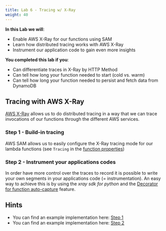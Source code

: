 ```yaml
---
title: Lab 6 - Tracing w/ X-Ray
weight: 40
---
```


**In this Lab we will**:

- Enable AWS X-Ray for our functions using SAM
- Learn how distributed tracing works with AWS X-Ray 
- Instrument our application code to gain even more insights

**You completed this lab if you**:

- Can differentiate traces in X-Ray by HTTP Method
- Can tell how long your function needed to start (cold vs. warm)
- Can tell how long your function needed to persist and fetch data from DynamoDB

## Tracing with AWS X-Ray

[AWS X-Ray](https://aws.amazon.com/xray/features/) allows us to do distributed tracing in a way that we can trace 
invocations of our functions through the different AWS services.

### Step 1 - Build-in tracing

AWS SAM allows us to easily configure the X-Ray tracing mode for our lambda functions 
(see `Tracing` in the [function properties](https://github.com/awslabs/serverless-application-model/blob/master/versions/2016-10-31.md#awsserverlessfunction)) 

### Step 2 - Instrument your applications codes

In order have more control over the traces to record it is possible to write your own segments in your applications
code (= instrumentation). An easy way to achieve this is by using the *xray sdk for python* and the 
[Decorator for function auto-capture](https://docs.aws.amazon.com/xray-sdk-for-python/latest/reference/basic.html#decorator-for-function-auto-capture)
feature.

## Hints

- You can find an example implementation here: [Step 1](https://github.com/superluminar-io/sac-workshop/compare/lab5..lab6_a?expand=1)
- You can find an example implementation here: [Step 2](https://github.com/superluminar-io/sac-workshop/compare/lab6_a..lab6_b?expand=1)
